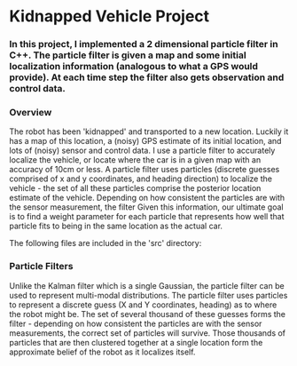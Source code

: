 # **Kidnapped Vehicle Project** 


### In this project, I implemented a 2 dimensional particle filter in C++. The particle filter is given a map and some initial localization information (analogous to what a GPS would provide). At each time step the filter also gets observation and control data.

### Overview
The robot has been 'kidnapped' and transported to a new location. Luckily it has a map of this location, a (noisy) GPS estimate of its initial location, and lots of (noisy) sensor and control data. I use a particle filter to accurately localize the vehicle, or locate where the car is in a given map with an accuracy of 10cm or less. A particle filter uses particles (discrete guesses comprised of x and y coordinates, and heading direction) to localize the vehicle - the set of all these particles comprise the posterior location estimate of the vehicle. Depending on how consistent the particles are with the sensor measurement, the filter  Given this information, our ultimate goal is to find a weight parameter for each particle that represents how well that particle fits to being in the same location as the actual car.

The following files are included in the 'src' directory:


### Particle Filters
Unlike the Kalman filter which is a single Gaussian, the particle filter can be used to represent multi-modal distributions. The particle filter uses particles to represent a discrete guess (X and Y coordinates, heading) as to where the robot might be. The set of several thousand of these guesses forms the filter - depending on how consistent the particles are with the sensor measurements, the correct set of particles will survive. Those thousands of particles that are then clustered together at a single location form the approximate belief of the robot as it localizes itself.
